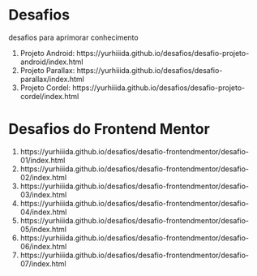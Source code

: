 <h1>Desafios</h1>

<p>desafios para aprimorar conhecimento</p>

<ol>
  <li>Projeto Android:
      https://yurhiiida.github.io/desafios/desafio-projeto-android/index.html</li>

  <li>Projeto Parallax:
      https://yurhiiida.github.io/desafios/desafio-parallax/index.html</li>

  <li>Projeto Cordel:
      https://yurhiiida.github.io/desafios/desafio-projeto-cordel/index.html</li>
</ol>

<h1>Desafios do Frontend Mentor</h1>

<ol>
  <li>https://yurhiiida.github.io/desafios/desafio-frontendmentor/desafio-01/index.html</li>
  <li>https://yurhiiida.github.io/desafios/desafio-frontendmentor/desafio-02/index.html</li>
  <li>https://yurhiiida.github.io/desafios/desafio-frontendmentor/desafio-03/index.html</li>
  <li>https://yurhiiida.github.io/desafios/desafio-frontendmentor/desafio-04/index.html</li>
  <li>https://yurhiiida.github.io/desafios/desafio-frontendmentor/desafio-05/index.html</li>
  <li>https://yurhiiida.github.io/desafios/desafio-frontendmentor/desafio-06/index.html</li>
  <li>https://yurhiiida.github.io/desafios/desafio-frontendmentor/desafio-07/index.html</li>
</ol>

